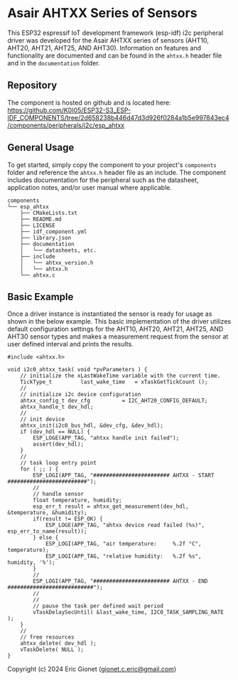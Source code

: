 # Asair AHTXX Series of Sensors
This ESP32 espressif IoT development framework (esp-idf) i2c peripheral driver was developed for the Asair AHTXX series of sensors (AHT10, AHT20, AHT21, AHT25, AND AHT30).  Information on features and functionality are documented and can be found in the `ahtxx.h` header file and in the `documentation` folder.

## Repository
The component is hosted on github and is located here: https://github.com/K0I05/ESP32-S3_ESP-IDF_COMPONENTS/tree/2d658238b446d47d3d926f0284a1b5e997843ec4/components/peripherals/i2c/esp_ahtxx

## General Usage
To get started, simply copy the component to your project's `components` folder and reference the `ahtxx.h` header file as an include.  The component includes documentation for the peripheral such as the datasheet, application notes, and/or user manual where applicable.

```
components
└── esp_ahtxx
    ├── CMakeLists.txt
    ├── README.md
    ├── LICENSE
    ├── idf_component.yml
    ├── library.json
    ├── documentation
    │   └── datasheets, etc.
    ├── include
    │   └── ahtxx_version.h
    │   └── ahtxx.h
    └── ahtxx.c
```

## Basic Example
Once a driver instance is instantiated the sensor is ready for usage as shown in the below example.   This basic implementation of the driver utilizes default configuration settings for the AHT10, AHT20, AHT21, AHT25, AND AHT30 sensor types and makes a measurement request from the sensor at user defined interval and prints the results.

```
#include <ahtxx.h>

void i2c0_ahtxx_task( void *pvParameters ) {
    // initialize the xLastWakeTime variable with the current time.
    TickType_t         last_wake_time   = xTaskGetTickCount ();
    //
    // initialize i2c device configuration
    ahtxx_config_t dev_cfg          = I2C_AHT20_CONFIG_DEFAULT;
    ahtxx_handle_t dev_hdl;
    //
    // init device
    ahtxx_init(i2c0_bus_hdl, &dev_cfg, &dev_hdl);
    if (dev_hdl == NULL) {
        ESP_LOGE(APP_TAG, "ahtxx handle init failed");
        assert(dev_hdl);
    }
    //
    // task loop entry point
    for ( ;; ) {
        ESP_LOGI(APP_TAG, "######################## AHTXX - START #########################");
        //
        // handle sensor
        float temperature, humidity;
        esp_err_t result = ahtxx_get_measurement(dev_hdl, &temperature, &humidity);
        if(result != ESP_OK) {
            ESP_LOGE(APP_TAG, "ahtxx device read failed (%s)", esp_err_to_name(result));
        } else {
            ESP_LOGI(APP_TAG, "air temperature:     %.2f °C", temperature);
            ESP_LOGI(APP_TAG, "relative humidity:   %.2f %s", humidity, '%');
        }
        //
        ESP_LOGI(APP_TAG, "######################## AHTXX - END ###########################");
        //
        //
        // pause the task per defined wait period
        vTaskDelaySecUntil( &last_wake_time, I2C0_TASK_SAMPLING_RATE );
    }
    //
    // free resources
    ahtxx_delete( dev_hdl );
    vTaskDelete( NULL );
}
```



Copyright (c) 2024 Eric Gionet (gionet.c.eric@gmail.com)